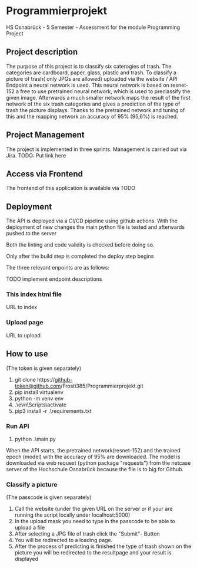 # Programmierprojekt

HS Osnabrück - 5 Semester - Assessment for the module Programming Project

## Project description

The purpose of this project is to classify six caterogies of trash. The categories are cardboard, paper, glass, plastic and trash. 
To classify a picture of trash( only JPGs are allowed) uploaded via the website / API Endpoint a neural network is used. This neural network is based on resnet-152 a free to use pretrained neural network, which is used to preclassify the given image. Afterwards a much smaller network maps the result of the first network of the six trash categories and gives a prediction of the type of trash the picture displays.
Thanks to the pretrained network and tuning of this and the mapping network an accuracy of 95% (95,6%) is reached.

## Project Management

The project is implemented in three sprints. Management is carried out via Jira.
TODO: Put link here

## Access via Frontend

The frontend of this application is available via
TODO

## Deployment

The API is deployed via a CI/CD pipeline using github actions. With the deployment of new changes the main python file is tested and afterwards pushed to the server 

Both the linting and code validity is checked before doing so.

Only after the build step is completed the deploy step begins

The three relevant enpoints are as follows:

TODO implement endpoint descriptions
### This index html file

URL to index

### Upload page

URL to upload


## How to use
(The token is given separately)

1. git clone https://github-token@github.com/Frosti385/Programmierprojekt.git
1. pip install virtualenv
1. python -m venv env
1. .\evn\Scripts\activate
1. pip3 install -r .\requirements.txt

### Run API

1. python .\main.py

When the API starts, the pretrained network(resnet-152) and the trained epoch (model) with the accuracy of 95% are downloaded. The model is downloaded via web request (python package "requests") from the netcase server of the Hochschule Osnabrück because the file is to big for Github.

### Classify a picture
(The passcode is given separately)

1. Call the website (under the given URL on the server or if your are running the script locally under localhost:5000)
1. In the upload mask you need to type in the passcode to be able to upload a file
1. After selecting a JPG file of trash click the "Submit"- Button
1. You will be redirected to a loading page. 
1. After the process of predicting is finished the type of trash shown on the picture you will be redirected to the resultpage and your result is displayed



